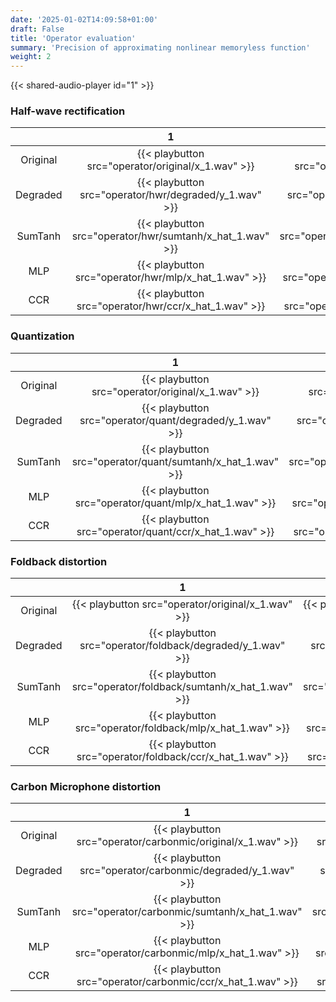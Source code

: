 ```yaml
---
date: '2025-01-02T14:09:58+01:00'
draft: False
title: 'Operator evaluation'
summary: 'Precision of approximating nonlinear memoryless function'
weight: 2
---
```


{{< shared-audio-player id="1" >}}


### Half-wave rectification


|          |                             1                             |                             2                             |                             3                              |                             4                              |                             5                              |
|:--------:|:---------------------------------------------------------:|:---------------------------------------------------------:|:----------------------------------------------------------:|:----------------------------------------------------------:|:----------------------------------------------------------:|
| Original |    {{< playbutton src="operator/original/x_1.wav" >}}     |    {{< playbutton src="operator/original/x_7.wav" >}}     |    {{< playbutton src="operator/original/x_22.wav" >}}     |    {{< playbutton src="operator/original/x_31.wav" >}}     |    {{< playbutton src="operator/original/x_41.wav" >}}     |
| Degraded |  {{< playbutton src="operator/hwr/degraded/y_1.wav" >}}   |  {{< playbutton src="operator/hwr/degraded/y_7.wav" >}}   |  {{< playbutton src="operator/hwr/degraded/y_22.wav" >}}   |  {{< playbutton src="operator/hwr/degraded/y_31.wav" >}}   |  {{< playbutton src="operator/hwr/degraded/y_41.wav" >}}   |
| SumTanh  | {{< playbutton src="operator/hwr/sumtanh/x_hat_1.wav" >}} | {{< playbutton src="operator/hwr/sumtanh/x_hat_7.wav" >}} | {{< playbutton src="operator/hwr/sumtanh/x_hat_22.wav" >}} | {{< playbutton src="operator/hwr/sumtanh/x_hat_31.wav" >}} | {{< playbutton src="operator/hwr/sumtanh/x_hat_41.wav" >}} |
|   MLP    |   {{< playbutton src="operator/hwr/mlp/x_hat_1.wav" >}}   |   {{< playbutton src="operator/hwr/mlp/x_hat_7.wav" >}}   |   {{< playbutton src="operator/hwr/mlp/x_hat_22.wav" >}}   |   {{< playbutton src="operator/hwr/mlp/x_hat_31.wav" >}}   |   {{< playbutton src="operator/hwr/mlp/x_hat_41.wav" >}}   |
|   CCR    |   {{< playbutton src="operator/hwr/ccr/x_hat_1.wav" >}}   |   {{< playbutton src="operator/hwr/ccr/x_hat_7.wav" >}}   |   {{< playbutton src="operator/hwr/ccr/x_hat_22.wav" >}}   |   {{< playbutton src="operator/hwr/ccr/x_hat_31.wav" >}}   |   {{< playbutton src="operator/hwr/ccr/x_hat_41.wav" >}}   |


### Quantization

|          |                              1                              |                              2                              |                              3                               |                              4                               |                              5                               |
|:--------:|:-----------------------------------------------------------:|:-----------------------------------------------------------:|:------------------------------------------------------------:|:------------------------------------------------------------:|:------------------------------------------------------------:|
| Original |     {{< playbutton src="operator/original/x_1.wav" >}}      |     {{< playbutton src="operator/original/x_7.wav" >}}      |     {{< playbutton src="operator/original/x_22.wav" >}}      |     {{< playbutton src="operator/original/x_31.wav" >}}      |     {{< playbutton src="operator/original/x_41.wav" >}}      |
| Degraded |  {{< playbutton src="operator/quant/degraded/y_1.wav" >}}   |  {{< playbutton src="operator/quant/degraded/y_7.wav" >}}   |  {{< playbutton src="operator/quant/degraded/y_22.wav" >}}   |  {{< playbutton src="operator/quant/degraded/y_31.wav" >}}   |  {{< playbutton src="operator/quant/degraded/y_41.wav" >}}   |
| SumTanh  | {{< playbutton src="operator/quant/sumtanh/x_hat_1.wav" >}} | {{< playbutton src="operator/quant/sumtanh/x_hat_7.wav" >}} | {{< playbutton src="operator/quant/sumtanh/x_hat_22.wav" >}} | {{< playbutton src="operator/quant/sumtanh/x_hat_31.wav" >}} | {{< playbutton src="operator/quant/sumtanh/x_hat_41.wav" >}} |
|   MLP    |   {{< playbutton src="operator/quant/mlp/x_hat_1.wav" >}}   |   {{< playbutton src="operator/quant/mlp/x_hat_7.wav" >}}   |   {{< playbutton src="operator/quant/mlp/x_hat_22.wav" >}}   |   {{< playbutton src="operator/quant/mlp/x_hat_31.wav" >}}   |   {{< playbutton src="operator/quant/mlp/x_hat_41.wav" >}}   |
|   CCR    |   {{< playbutton src="operator/quant/ccr/x_hat_1.wav" >}}   |   {{< playbutton src="operator/quant/ccr/x_hat_7.wav" >}}   |   {{< playbutton src="operator/quant/ccr/x_hat_22.wav" >}}   |   {{< playbutton src="operator/quant/ccr/x_hat_31.wav" >}}   |   {{< playbutton src="operator/quant/ccr/x_hat_41.wav" >}}   |

### Foldback distortion

|          |                               1                                |                               2                                |                                3                                |                                4                                |                                5                                |
|:--------:|:--------------------------------------------------------------:|:--------------------------------------------------------------:|:---------------------------------------------------------------:|:---------------------------------------------------------------:|:---------------------------------------------------------------:|
| Original |       {{< playbutton src="operator/original/x_1.wav" >}}       |       {{< playbutton src="operator/original/x_7.wav" >}}       |       {{< playbutton src="operator/original/x_22.wav" >}}       |       {{< playbutton src="operator/original/x_31.wav" >}}       |       {{< playbutton src="operator/original/x_41.wav" >}}       |
| Degraded |  {{< playbutton src="operator/foldback/degraded/y_1.wav" >}}   |  {{< playbutton src="operator/foldback/degraded/y_7.wav" >}}   |  {{< playbutton src="operator/foldback/degraded/y_22.wav" >}}   |  {{< playbutton src="operator/foldback/degraded/y_31.wav" >}}   |  {{< playbutton src="operator/foldback/degraded/y_41.wav" >}}   |
| SumTanh  | {{< playbutton src="operator/foldback/sumtanh/x_hat_1.wav" >}} | {{< playbutton src="operator/foldback/sumtanh/x_hat_7.wav" >}} | {{< playbutton src="operator/foldback/sumtanh/x_hat_22.wav" >}} | {{< playbutton src="operator/foldback/sumtanh/x_hat_31.wav" >}} | {{< playbutton src="operator/foldback/sumtanh/x_hat_41.wav" >}} |
|   MLP    |   {{< playbutton src="operator/foldback/mlp/x_hat_1.wav" >}}   |   {{< playbutton src="operator/foldback/mlp/x_hat_7.wav" >}}   |   {{< playbutton src="operator/foldback/mlp/x_hat_22.wav" >}}   |   {{< playbutton src="operator/foldback/mlp/x_hat_31.wav" >}}   |   {{< playbutton src="operator/foldback/mlp/x_hat_41.wav" >}}   |
|   CCR    |   {{< playbutton src="operator/foldback/ccr/x_hat_1.wav" >}}   |   {{< playbutton src="operator/foldback/ccr/x_hat_7.wav" >}}   |   {{< playbutton src="operator/foldback/ccr/x_hat_22.wav" >}}   |   {{< playbutton src="operator/foldback/ccr/x_hat_31.wav" >}}   |   {{< playbutton src="operator/foldback/ccr/x_hat_41.wav" >}}   |

### Carbon Microphone distortion

|          |                               1                                |                                2                                |
|:--------:|:---------------------------------------------------------------:|:---------------------------------------------------------------:|
| Original |  {{< playbutton src="operator/carbonmic/original/x_1.wav" >}}   |  {{< playbutton src="operator/carbonmic/original/x_2.wav" >}}   |
| Degraded |  {{< playbutton src="operator/carbonmic/degraded/y_1.wav" >}}   |  {{< playbutton src="operator/carbonmic/degraded/y_2.wav" >}}   |
| SumTanh  | {{< playbutton src="operator/carbonmic/sumtanh/x_hat_1.wav" >}} | {{< playbutton src="operator/carbonmic/sumtanh/x_hat_2.wav" >}} |
|   MLP    |   {{< playbutton src="operator/carbonmic/mlp/x_hat_1.wav" >}}   |   {{< playbutton src="operator/carbonmic/mlp/x_hat_2.wav" >}}   |
|   CCR    |   {{< playbutton src="operator/carbonmic/ccr/x_hat_1.wav" >}}   |   {{< playbutton src="operator/carbonmic/ccr/x_hat_2.wav" >}}   |


